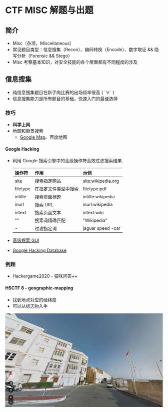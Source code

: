 # CTF MISC 解题与出题

## 简介

- Misc（杂项，Miscellaneous）
- 常见题目类型：信息搜集（Recon）、编码转换（Encode）、数字取证 && 隐写分析（Forensic && Stego）
- Misc 考察基本知识，对安全技能的各个层面都有不同程度的涉及

## 信息搜集

- 纯信息搜集题目在新手向比赛的出场频率很高 ( ´∀` )
- 信息搜集能力是所有题目的基础，快速入门的最佳选择

### 技巧

- **科学上网**
- 地图和街景搜索
  - [Google Map](https://www.google.com/maps)、百度地图

#### Google Hacking

- 利用 Google 搜索引擎中的高级操作符高效过滤搜索结果

    操作符 | 作用 | 示例
    -|-|-
    site|搜索指定网站|site:wikipedia.org
    filetype|在指定文件类型中搜索|filetype:pdf
    intitle|搜索页面标题|intitle:wikipedia
    inurl|搜索 URL|inurl:wikipedia
    intext|搜索页面文本|intext:wiki
    ""|搜索词精确匹配|"Wikipedia"
    -|过滤指定词|jaguar speed -car

- [高级搜索 GUI](https://www.google.co.in/advanced_search)
- [Google Hacking Database](https://www.exploit-db.com/google-hacking-database)

### 例题

- Hackergame2020 - 猫咪问答++

#### HSCTF 8 - geographic-mapping

- 找到地点对应的经纬度
- 可以从标志物入手

![picture1](img/geographic-mapping.png)
